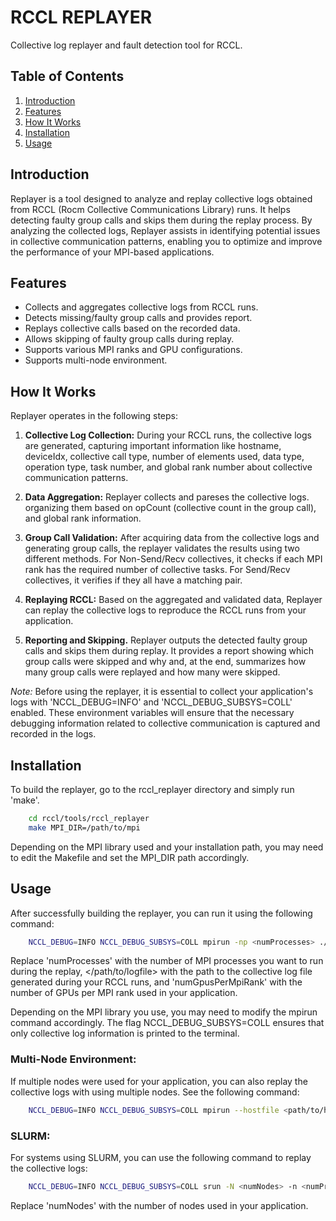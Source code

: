 # RCCL REPLAYER
Collective log replayer and fault detection tool for RCCL.

## Table of Contents

1. [Introduction](#introduction)
2. [Features](#features)
3. [How It Works](#how-it-works)
4. [Installation](#installation)
5. [Usage](#usage)

## Introduction

Replayer is a tool designed to analyze and replay collective logs obtained from RCCL (Rocm Collective Communications Library) runs. It helps detecting faulty group calls and skips them during the replay process. By analyzing the collected logs, Replayer assists in identifying potential issues in collective communication patterns, enabling you to optimize and improve the performance of your MPI-based applications.

## Features

- Collects and aggregates collective logs from RCCL runs.
- Detects missing/faulty group calls and provides report.
- Replays collective calls based on the recorded data.
- Allows skipping of faulty group calls during replay.
- Supports various MPI ranks and GPU configurations.
- Supports multi-node environment. 

## How It Works

Replayer operates in the following steps:

1. **Collective Log Collection:** During your RCCL runs, the collective logs are generated, capturing important information like hostname, deviceIdx, collective call type, number of elements used, data type, operation type, task number, and global rank number about collective communication patterns.

2. **Data Aggregation:** Replayer collects and pareses the collective logs. organizing them based on opCount (collective count in the group call), and global rank information.

3. **Group Call Validation:** After acquiring data from the collective logs and generating group calls, the replayer validates the results using two different methods. For Non-Send/Recv collectives, it checks if each MPI rank has the required number of collective tasks. For Send/Recv collectives, it verifies if they all have a matching pair.

4. **Replaying RCCL:** Based on the aggregated and validated data, Replayer can replay the collective logs to reproduce the RCCL runs from your application.

5. **Reporting and Skipping.** Replayer outputs the detected faulty group calls and skips them during replay. It provides a report showing which group calls were skipped and why and, at the end, summarizes how many group calls were replayed and how many were skipped.

*Note:*  Before using the replayer, it is essential to collect your application's logs with 'NCCL_DEBUG=INFO' and 'NCCL_DEBUG_SUBSYS=COLL' enabled. These environment variables will ensure that the necessary debugging information related to collective communication is captured and recorded in the logs.

## Installation

To build the replayer, go to the rccl_replayer directory and simply run 'make'.

```bash
    cd rccl/tools/rccl_replayer
    make MPI_DIR=/path/to/mpi
```

Depending on the MPI library used and your installation path, you may need to edit the Makefile and set the MPI_DIR path accordingly.


## Usage

After successfully building the replayer, you can run it using the following command:

```bash
    NCCL_DEBUG=INFO NCCL_DEBUG_SUBSYS=COLL mpirun -np <numProcesses> ./rcclReplayer </path/to/logfile> <numGpusPerMpiRank>
```

Replace 'numProcesses' with the number of MPI processes you want to run during the replay, </path/to/logfile> with the path to the collective log file generated during your RCCL runs, and 'numGpusPerMpiRank' with the number of GPUs per MPI rank used in your application.

Depending on the MPI library you use, you may need to modify the mpirun command accordingly. The flag NCCL_DEBUG_SUBSYS=COLL ensures that only collective log information is printed to the terminal.

### Multi-Node Environment:

If multiple nodes were used for your application, you can also replay the collective logs with using multiple nodes. See the following command:

```bash
    NCCL_DEBUG=INFO NCCL_DEBUG_SUBSYS=COLL mpirun --hostfile <path/to/hostfile.txt> -np <numProcesses> ./rcclReplayer </path/to/logfile> <numGpusPerMpiRank>
```

### SLURM:

For systems using SLURM, you can use the following command to replay the collective logs:

```bash
    NCCL_DEBUG=INFO NCCL_DEBUG_SUBSYS=COLL srun -N <numNodes> -n <numProcesses> ./rcclReplayer </path/to/logfile> <numGpusPerMpiRank>
```

Replace 'numNodes' with the number of nodes used in your application.
